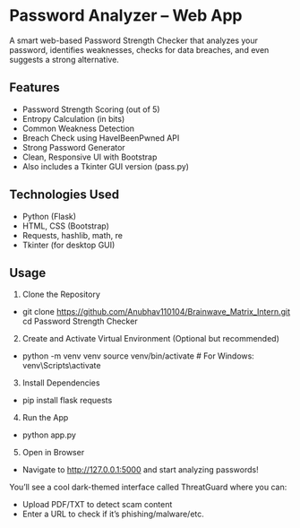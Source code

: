 
# Password Analyzer – Web App

A smart web-based Password Strength Checker that analyzes your password, identifies weaknesses, checks for data breaches, and even suggests a strong alternative.

## Features
- Password Strength Scoring (out of 5)
- Entropy Calculation (in bits)
- Common Weakness Detection
- Breach Check using HaveIBeenPwned API
- Strong Password Generator
- Clean, Responsive UI with Bootstrap
- Also includes a Tkinter GUI version (pass.py)

## Technologies Used
- Python (Flask)
- HTML, CSS (Bootstrap)
- Requests, hashlib, math, re
- Tkinter (for desktop GUI)

## Usage
1. Clone the Repository
- git clone https://github.com/Anubhav110104/Brainwave_Matrix_Intern.git
  cd Password Strength Checker
  
2. Create and Activate Virtual Environment (Optional but recommended)
- python -m venv venv
  source venv/bin/activate  # For Windows: venv\Scripts\activate

3. Install Dependencies
- pip install flask requests

4. Run the App
- python app.py 

5. Open in Browser
- Navigate to http://127.0.0.1:5000 and start analyzing passwords!

You’ll see a cool dark-themed interface called ThreatGuard where you can:
- Upload PDF/TXT to detect scam content
- Enter a URL to check if it’s phishing/malware/etc.

